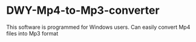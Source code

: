 # DWY-Mp4-to-Mp3-converter
This software is programmed for Windows users. Can easily convert Mp4 files into Mp3 format

